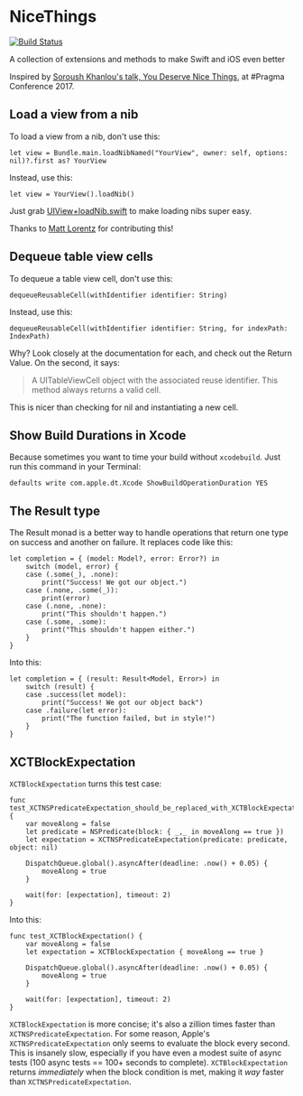 # NiceThings

[![Build Status](https://travis-ci.org/roadfire/NiceThings.svg?branch=master)](https://travis-ci.org/roadfire/NiceThings)

A collection of extensions and methods to make Swift and iOS even better

Inspired by [Soroush Khanlou's talk, You Deserve Nice Things](https://www.youtube.com/watch?v=KhYfe4R2Es0&index=7&list=PLAVm70iJlMuvrV8Ut6fDQN-_X5AhPFtux), at #Pragma Conference 2017.

## Load a view from a nib
To load a view from a nib, don't use this:

`let view = Bundle.main.loadNibNamed("YourView", owner: self, options: nil)?.first as? YourView`

Instead, use this:

`let view = YourView().loadNib()`

Just grab [UIView+loadNib.swift](https://github.com/roadfire/NiceThings/blob/master/NiceThings/UIView%2BloadNib.swift) to make loading nibs super easy.

Thanks to [Matt Lorentz](https://github.com/mplorentz) for contributing this!

## Dequeue table view cells
To dequeue a table view cell, don't use this:

`dequeueReusableCell(withIdentifier identifier: String)`

Instead, use this:

`dequeueReusableCell(withIdentifier identifier: String, for indexPath: IndexPath)`

Why? Look closely at the documentation for each, and check out the Return Value. On the second, it says:

> A UITableViewCell object with the associated reuse identifier. This method always returns a valid cell.

This is nicer than checking for nil and instantiating a new cell.

## Show Build Durations in Xcode

Because sometimes you want to time your build without `xcodebuild`. Just run this command in your Terminal:

`defaults write com.apple.dt.Xcode ShowBuildOperationDuration YES`

## The Result type

The Result monad is a better way to handle operations that return one type on success and another on failure. It replaces code like this:

```
let completion = { (model: Model?, error: Error?) in
    switch (model, error) {
    case (.some(_), .none):
        print("Success! We got our object.")
    case (.none, .some(_)):
        print(error)
    case (.none, .none):
        print("This shouldn't happen.")
    case (.some, .some):
        print("This shouldn't happen either.")
    }
}
```

Into this:

```
let completion = { (result: Result<Model, Error>) in
    switch (result) {
    case .success(let model):
        print("Success! We got our object back")
    case .failure(let error):
        print("The function failed, but in style!")
    }
}
```

## XCTBlockExpectation

`XCTBlockExpectation` turns this test case:

```
func test_XCTNSPredicateExpectation_should_be_replaced_with_XCTBlockExpectation() {
    var moveAlong = false
    let predicate = NSPredicate(block: { _,_ in moveAlong == true })
    let expectation = XCTNSPredicateExpectation(predicate: predicate, object: nil)
            
    DispatchQueue.global().asyncAfter(deadline: .now() + 0.05) {
        moveAlong = true
    }
            
    wait(for: [expectation], timeout: 2)
}
```

Into this:

```
func test_XCTBlockExpectation() {
    var moveAlong = false
    let expectation = XCTBlockExpectation { moveAlong == true }
    
    DispatchQueue.global().asyncAfter(deadline: .now() + 0.05) {
        moveAlong = true
    }
    
    wait(for: [expectation], timeout: 2)
}
```

`XCTBlockExpectation` is more concise; it's also a zillion times faster than `XCTNSPredicateExpectation`. For some reason, Apple's `XCTNSPredicateExpectation` only seems to evaluate the block every second. This is insanely slow, especially if you have even a modest suite of async tests (100 async tests == 100+ seconds to complete). `XCTBlockExpectation` returns *immediately* when the block condition is met, making it *way* faster than `XCTNSPredicateExpectation`.